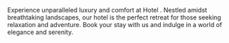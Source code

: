 Experience unparalleled luxury and comfort at Hotel . Nestled amidst breathtaking landscapes, our hotel is the perfect retreat for those seeking relaxation and adventure. Book your stay with us and indulge in a world of elegance and serenity.